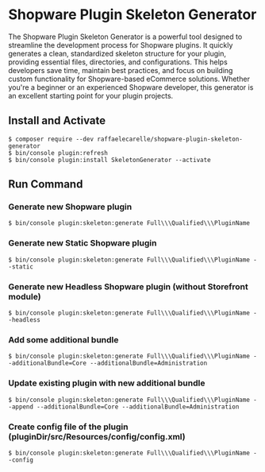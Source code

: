 # Shopware Plugin Skeleton Generator

The Shopware Plugin Skeleton Generator is a powerful tool designed to streamline the development process for Shopware plugins. It quickly generates a clean, standardized skeleton structure for your plugin, providing essential files, directories, and configurations. This helps developers save time, maintain best practices, and focus on building custom functionality for Shopware-based eCommerce solutions. Whether you're a beginner or an experienced Shopware developer, this generator is an excellent starting point for your plugin projects.

## Install and Activate

```console
$ composer require --dev raffaelecarelle/shopware-plugin-skeleton-generator
$ bin/console plugin:refresh
$ bin/console plugin:install SkeletonGenerator --activate
```

## Run Command

### Generate new Shopware plugin

```console
$ bin/console plugin:skeleton:generate Full\\\Qualified\\\PluginName
```

### Generate new Static Shopware plugin

```console
$ bin/console plugin:skeleton:generate Full\\\Qualified\\\PluginName --static
```

### Generate new Headless Shopware plugin (without Storefront module)

```console
$ bin/console plugin:skeleton:generate Full\\\Qualified\\\PluginName --headless
```

### Add some additional bundle

```console
$ bin/console plugin:skeleton:generate Full\\\Qualified\\\PluginName --additionalBundle=Core --additionalBundle=Administration
```

### Update existing plugin with new additional bundle

```console
$ bin/console plugin:skeleton:generate Full\\\Qualified\\\PluginName --append --additionalBundle=Core --additionalBundle=Administration
```

### Create config file of the plugin (pluginDir/src/Resources/config/config.xml)

```console
$ bin/console plugin:skeleton:generate Full\\\Qualified\\\PluginName --config
```


